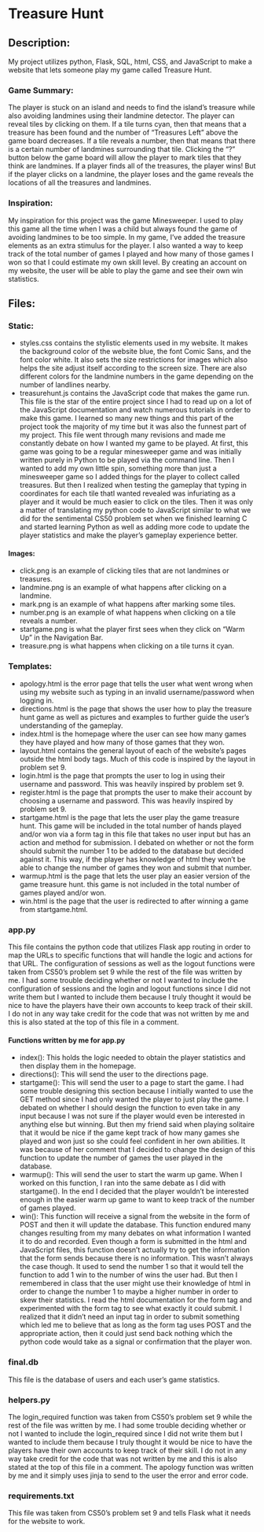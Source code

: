 # Treasure Hunt
## Description:
My project utilizes python, Flask, SQL, html, CSS, and JavaScript to make a website that lets someone play my game called Treasure Hunt.
### Game Summary:
The player is stuck on an island and needs to find the island’s treasure while also avoiding landmines using their landmine detector. The player can reveal tiles by clicking on them. If a tile turns cyan, then that means that a treasure has been found and the number of “Treasures Left” above the game board decreases. If a tile reveals a number, then that means that there is a certain number of landmines surrounding that tile. Clicking the “?” button below the game board will allow the player to mark tiles that they think are landmines. If a player finds all of the treasures, the player wins! But if the player clicks on a landmine, the player loses and the game reveals the locations of all the treasures and landmines.
### Inspiration:
My inspiration for this project was the game Minesweeper. I used to play this game all the time when I was a child but always found the game of avoiding landmines to be too simple. In my game, I’ve added the treasure elements as an extra stimulus for the player. I also wanted a way to keep track of the total number of games I played and how many of those games I won so that I could estimate my own skill level. By creating an account on my website, the user will be able to play the game and see their own win statistics.
## Files:
### Static:
* styles.css contains the stylistic elements used in my website. It makes the background color of the website blue, the font Comic Sans, and the font color white. It also sets the size restrictions for images which also helps the site adjust itself according to the screen size. There are also different colors for the landmine numbers in the game depending on the number of landlines nearby.
* treasurehunt.js contains the JavaScript code that makes the game run. This file is the star of the entire project since I had to read up on a lot of the JavaScript documentation and watch numerous tutorials in order to make this game. I learned so many new things and this part of the project took the majority of my time but it was also the funnest part of my project. This file went through many revisions and made me constantly debate on how I wanted my game to be played. At first, this game was going to be a regular minesweeper game and was initially written purely in Python to be played via the command line. Then I wanted to add my own little spin, something more than just a minesweeper game so I added things for the player to collect called treasures. But then I realized when testing the gameplay that typing in coordinates for each tile thatI wanted revealed was infuriating as a player and it would be much easier to click on the tiles. Then it was only a matter of translating my python code to JavaScript similar to what we did for the sentimental CS50 problem set when we finished learning C and started learning Python as well as adding more code to update the player statistics and make the player’s gameplay experience better.
#### Images:
* click.png is an example of clicking tiles that are not landmines or treasures.
* landmine.png is an example of what happens after clicking on a landmine.
* mark.png is an example of what happens after marking some tiles.
* number.png is an example of what happens when clicking on a tile reveals a number.
* startgame.png is what the player first sees when they click on “Warm Up” in the Navigation Bar.
* treasure.png is what happens when clicking on a tile turns it cyan.
### Templates:
* apology.html is the error page that tells the user what went wrong when using my website such as typing in an invalid username/password when logging in.
* directions.html is the page that shows the user how to play the treasure hunt game as well as pictures and examples to further guide the user’s understanding of the gameplay.
* index.html is the homepage where the user can see how many games they have played and how many of those games that they won.
* layout.html contains the general layout of each of the website’s pages outside the html body tags. Much of this code is inspired by the layout in problem set 9.
* login.html is the page that prompts the user to log in using their username and password. This was heavily inspired by problem set 9.
* register.html is the page that prompts the user to make their account by choosing a username and password. This was heavily inspired by problem set 9.
* startgame.html is the page that lets the user play the game treasure hunt. This game will be included in the total number of hands played and/or won via a form tag in this file that takes no user input but has an action and method for submission. I debated on whether or not the form should submit the number 1 to be added to the database but decided against it. This way, if the player has knowledge of html they won’t be able to change the number of games they won and submit that number.
* warmup.html is the page that lets the user play an easier version of the game treasure hunt. this game is not included in the total number of games played and/or won.
* win.html is the page that the user is redirected to after winning a game from startgame.html.
### app.py
This file contains the python code that utilizes Flask app routing in order to map the URLs to specific functions that will handle the logic and actions for that URL. The configuration of sessions as well as the logout functions were taken from CS50’s problem set 9 while the rest of the file was written by me. I had some trouble deciding whether or not I wanted to include the configuration of sessions and the login and logout functions since I did not write them but I wanted to include them because I truly thought it would be nice to have the players have their own accounts to keep track of their skill. I do not in any way take credit for the code that was not written by me and this is also stated at the top of this file in a comment.
#### Functions written by me for app.py
* index(): This holds the logic needed to obtain the player statistics and then display them in the homepage.
* directions(): This will send the user to the directions page.
* startgame(): This will send the user to a page to start the game. I had some trouble designing this section because I initially wanted to use the GET method since I had only wanted the player to just play the game. I debated on whether I should design the function to even take in any input because I was not sure if the player would even be interested in anything else but winning. But then my friend said when playing solitaire that it would be nice if the game kept track of how many games she played and won just so she could feel confident in her own abilities. It was because of her comment that I decided to change the design of this function to update the number of games the user played in the database.
* warmup(): This will send the user to start the warm up game. When I worked on this function, I ran into the same debate as I did with startgame(). In the end I decided that the player wouldn’t be interested enough in the easier warm up game to want to keep track of the number of games played.
* win(): This function will receive a signal from the website in the form of POST and then it will update the database. This function endured many changes resulting from my many debates on what information I wanted it to do and recorded. Even though a form is submitted in the html and JavaScript  files, this function doesn’t actually try to get the information that the form sends because there is no information. This wasn’t always the case though. It used to send the number 1 so that it would tell the function to add 1 win to the number of wins the user had. But then I remembered in class that the user might use their knowledge of  html in order to change the number 1 to maybe a higher number in order to skew their statistics. I read the html documentation for the form tag and experimented with the form tag to see what exactly it could submit. I realized that it didn’t need an input tag in order to submit something which led me to believe that as long as the form tag uses POST and the appropriate action, then it could just send back nothing which the python code would take as a signal or confirmation that the player won.
### final.db
This file is the database of users and each user’s game statistics.
### helpers.py
The login_required function was taken from CS50’s problem set 9 while the rest of the file was written by me. I had some trouble deciding whether or not I wanted to include the login_required since I did not write them but I wanted to include them because I truly thought it would be nice to have the players have their own accounts to keep track of their skill. I do not in any way take credit for the code that was not written by me and this is also stated at the top of this file in a comment. The apology function was written by me and it simply uses jinja to send to the user the error and error code.
### requirements.txt
This file was taken from CS50’s problem set 9 and tells Flask what it needs for the website to work.


